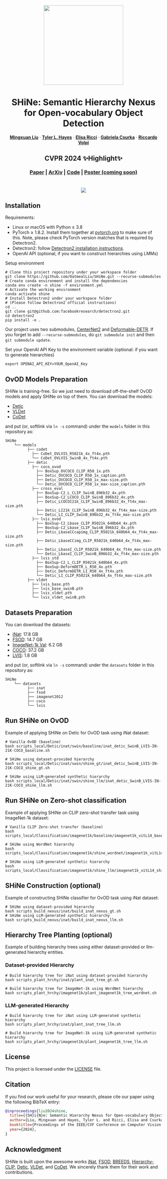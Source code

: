 <!-- PROJECT LOGO -->

<p align="center">
  <h1 align="center"><img src="materials/teaser.png" width="256"></h1>
  <h1 align="center">SHiNe: Semantic Hierarchy Nexus for Open-vocabulary Object Detection</h1>
  <p align="center">
    <a href="https://oatmealliu.github.io/"><strong>Mingxuan Liu</strong></a>
    ·
    <a href="https://tyler-hayes.github.io/"><strong>Tyler L. Hayes</strong></a>
    ·
    <a href="https://scholar.google.ca/citations?user=xf1T870AAAAJ&hl=en"><strong>Elisa Ricci</strong></a>
    ·
    <a href="https://scholar.google.fr/citations?user=PXm1lPAAAAAJ&hl=fr"><strong>Gabriela Csurka</strong></a>
    ·
    <a href="https://ricvolpi.github.io/"><strong>Riccardo Volpi</strong></a>
  </p>
  <h2 align="center">CVPR 2024 ✨Highlight✨</h2>
  <h3 align="center">
    <a href="https://arxiv.org/abs/2405.10053">Paper</a> |
    <a href="https://arxiv.org/abs/2405.10053">ArXiv</a> |
    <a href="https://github.com/naver/shine">Code</a> |
    <a href="">Poster (coming soon)</a>
  </h3> 
<div align="center"></div>
<p align="center">
<p>

<h1 align="center"><img src="materials/approach.png"></h1>


[//]: # (- [01/15/2024] Our work is accepted to <a href="https://iclr.cc/Conferences/2024"><strong>ICLR 2024</strong></a> 🌼! Code is coming soon. See you in Vienna this May!)

## Installation
Requirements:
- Linux or macOS with Python ≥ 3.8
- PyTorch ≥ 1.8.2.
  Install them together at [pytorch.org](https://pytorch.org) to make sure of this. Note, please check
  PyTorch version matches that is required by Detectron2.
- Detectron2: follow [Detectron2 installation instructions](https://detectron2.readthedocs.io/tutorials/install.html).
- OpenAI API (optional, if you want to construct hierarchies using LMMs)

Setup environment
```shell script
# Clone this project repository under your workspace folder
git clone https://github.com/OatmealLiu/SHiNe.git --recurse-submodules
# Create conda environment and install the dependencies
conda env create -n shine -f environment.yml
# Activate the working environment
conda activate shine
# Install Detectron2 under your workspace folder
# (Please follow Detectron2 official instructions)
cd ..
git clone git@github.com:facebookresearch/detectron2.git
cd detectron2
pip install -e .
```
Our project uses two submodules,
[CenterNet2](https://github.com/xingyizhou/CenterNet2.git)
and
[Deformable-DETR](https://github.com/fundamentalvision/Deformable-DETR.git).
If you forget to add `--recurse-submodules`, do `git submodule init` and then `git submodule update`.

Set your OpenAI API Key to the environment variable (optional: if you want to generate hierarchies)
```shell script
export OPENAI_API_KEY=YOUR_OpenAI_Key
```

## OvOD Models Preparation
SHiNe is training-free. So we just need to download off-the-shelf OvOD models and apply SHiNe on top of them. 
You can download the models:
- [Detic](https://github.com/facebookresearch/Detic)
- [VLDet](https://github.com/clin1223/VLDet)
- [CoDet](https://github.com/CVMI-Lab/CoDet/tree/main?tab=readme-ov-file)

and put (or, softlink via `ln -s` command) under the `models` folder in this repository as:
```shell script
SHiNe
    └── models
          ├── codet
            ├── CoDet_OVLVIS_R5021k_4x_ft4x.pth
            └── CoDet_OVLVIS_SwinB_4x_ft4x.pth
          ├── detic
            ├── coco_ovod
              ├── BoxSup_OVCOCO_CLIP_R50_1x.pth
              ├── Detic_OVCOCO_CLIP_R50_1x_caption.pth
              ├── Detic_OVCOCO_CLIP_R50_1x_max-size.pth
              └── Detic_OVCOCO_CLIP_R50_1x_max-size_caption.pth
            ├── cross_eval
              ├── BoxSup-C2_L_CLIP_SwinB_896b32_4x.pth
              ├── BoxSup-C2_LCOCO_CLIP_SwinB_896b32_4x.pth
              ├── Detic_LCOCOI21k_CLIP_SwinB_896b32_4x_ft4x_max-size.pth
              ├── Detic_LI21k_CLIP_SwinB_896b32_4x_ft4x_max-size.pth
              └── Detic_LI_CLIP_SwinB_896b32_4x_ft4x_max-size.pth
            ├── lvis_ovod
              ├── BoxSup-C2_Lbase_CLIP_R5021k_640b64_4x.pth
              ├── BoxSup-C2_Lbase_CLIP_SwinB_896b32_4x.pth
              ├── Detic_LbaseCCcapimg_CLIP_R5021k_640b64_4x_ft4x_max-size.pth
              ├── Detic_LbaseCCimg_CLIP_R5021k_640b64_4x_ft4x_max-size.pth
              ├── Detic_LbaseI_CLIP_R5021k_640b64_4x_ft4x_max-size.pth
              └── Detic_LbaseI_CLIP_SwinB_896b32_4x_ft4x_max-size.pth
            ├── lvis_std
              ├── BoxSup-C2_L_CLIP_R5021k_640b64_4x.pth
              ├── BoxSup-DeformDETR_L_R50_4x.pth
              ├── Detic_DeformDETR_LI_R50_4x_ft4x.pth
              └── Detic_LI_CLIP_R5021k_640b64_4x_ft4x_max-size.pth
          ├── vldet
            ├── lvis_base.pth
            ├── lvis_base_swinB.pth
            ├── lvis_vldet.pth
            └── lvis_vldet_swinB.pth
```


## Datasets Preparation
You can download the datasets:
- [iNat](https://drive.google.com/file/d/1Wav83umtIcITx9LqiWxh2LHXkZh3N40H/view?usp=drive_link): 17.8 GB
- [FSOD](https://drive.google.com/file/d/1XkdivbNsMSdOKk-zOMKjbudPo5VEvRjC/view?usp=drive_link): 14.7 GB
- [ImageNet-1k Val](https://drive.google.com/file/d/11cqx0wXjijnHyOXx7Coo2w1KfPVRuyL2/view?usp=drive_link): 6.2 GB
- [COCO](https://drive.google.com/file/d/1kE3meIjr5TtIbtre0GT0uMNkxcprEdmQ/view?usp=drive_link): 37.2 GB
- [LVIS](https://drive.google.com/file/d/1xyP5GIuFHaoo-J-zd9RHJ9tg6HSpug7I/view?usp=drive_link): 1.8 GB

and put (or, softlink via `ln -s` command) under the `datasets` folder in this repository as:
```shell script
SHiNe
    └── datasets
          ├── inat
          ├── fsod
          ├── imagenet2012
          ├── coco
          └── lvis
```


## Run SHiNe on OvOD
Example of applying SHiNe on Detic for OvOD task using iNat dataset:
```shell script
# Vanilla OvOD (baseline)
bash scripts_local/Detic/inat/swin/baseline/inat_detic_SwinB_LVIS-IN-21K-COCO_baseline.sh
 
# SHiNe using dataset-provided hierarchy
bash scripts_local/Detic/inat/swin/shine_gt/inat_detic_SwinB_LVIS-IN-21K-COCO_shine_gt.sh

# SHiNe using LLM-generated synthetic hierarchy
bash scripts_local/Detic/inat/swin/shine_llm/inat_detic_SwinB_LVIS-IN-21K-COCO_shine_llm.sh
```

## Run SHiNe on Zero-shot classification
Example of applying SHiNe on CLIP zero-shot transfer task using ImageNet-1k dataset:
```shell script
# Vanilla CLIP Zero-shot transfer (baseline)
bash scripts_local/Classification/imagenet1k/baseline/imagenet1k_vitL14_baseline.sh

# SHiNe using WordNet hierarchy
bash scripts_local/Classification/imagenet1k/shine_wordnet/imagenet1k_vitL14_shine_wordnet.sh

# SHiNe using LLM-generated synthetic hierarchy
bash scripts_local/Classification/imagenet1k/shine_llm/imagenet1k_vitL14_shine_llm.sh
```


## SHiNe Construction (optional)
Example of constructing SHiNe classifier for OvOD task using iNat dataset:
```shell script
# SHiNe using dataset-provided hierarchy
bash scripts_build_nexus/inat/build_inat_nexus_gt.sh
# SHiNe using LLM-generated synthetic hierarchy
bash scripts_build_nexus/inat/build_inat_nexus_llm.sh
```

## Hierarchy Tree Planting (optional)
Example of building hierarchy trees using either dataset-provided or llm-generated hierarchy entities.

### Dataset-provided Hierarchy
```shell script
# Build hierarchy tree for iNat using dataset-provided hierarchy
bash scripts_plant_hrchy/inat/plant_inat_tree_gt.sh

# Build hierarchy tree for ImageNet-1k using WordNet hierarchy
bash scripts_plant_hrchy/imagenet1k/plant_imagenet1k_tree_wordnet.sh
```

### LLM-generated Hierarchy
```shell script
# Build hierarchy tree for iNat using LLM-generated synthetic hierarchy
bash scripts_plant_hrchy/inat/plant_inat_tree_llm.sh

# Build hierarchy tree for ImageNet-1k using LLM-generated synthetic hierarchy
bash scripts_plant_hrchy/imagenet1k/plant_imagenet1k_tree_llm.sh
```

## License
This project is licensed under the [LICENSE](LICENSE.txt) file.

## Citation
If you find our work useful for your research, please cite our paper using the following BibTeX entry:
```bibtex
@inproceedings{liu2024shine,
  title={{SH}i{N}e: Semantic Hierarchy Nexus for Open-vocabulary Object Detection},
  author={Liu, Mingxuan and Hayes, Tyler L. and Ricci, Elisa and Csurka, Gabriela and Volpi, Riccardo},
  booktitle={Proceedings of the IEEE/CVF Conference on Computer Vision and Pattern Recognition},
  year={2024},
}
```

## Acknowledgment
SHiNe is built upon the awesome works
[iNat](https://github.com/visipedia/inat_loc),
[FSOD](https://github.com/fanq15/Few-Shot-Object-Detection-Dataset),
[BREEDS](https://github.com/MadryLab/BREEDS-Benchmarks),
[Hierarchy-CLIP](https://github.com/gyhandy/Hierarchy-CLIP),
[Detic](https://github.com/facebookresearch/Detic),
[VLDet](https://github.com/clin1223/VLDet),
and [CoDet](https://github.com/CVMI-Lab/CoDet).
We sincerely thank them for their work and contributions.

